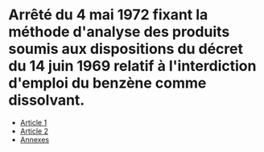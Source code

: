# Arrêté du 4 mai 1972 fixant la méthode d'analyse des produits soumis aux dispositions du décret du 14 juin 1969 relatif à l'interdiction d'emploi du benzène comme dissolvant.

- [Article 1](article-1.md)
- [Article 2](article-2.md)
- [Annexes](annexes)
